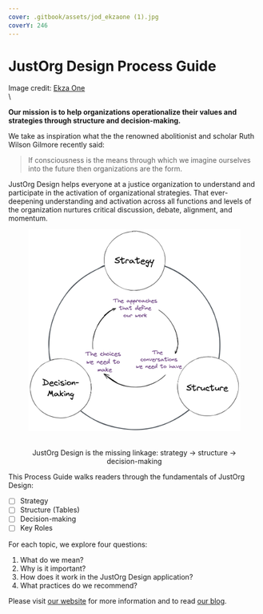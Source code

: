 ```yaml
---
cover: .gitbook/assets/jod_ekzaone (1).jpg
coverY: 246
---
```


# JustOrg Design Process Guide

Image credit: [Ekza One](https://www.instagram.com/ekzaone/?hl=en)\
\


**Our mission is to help organizations operationalize their values and strategies through structure and decision-making.**

We take as inspiration what the the renowned abolitionist and scholar Ruth Wilson Gilmore recently said:

> If consciousness is the means through which we imagine ourselves into the future then organizations are the form.

JustOrg Design helps everyone at a justice organization to understand and participate in the activation of organizational strategies. That ever-deepening understanding and activation across all functions and levels of the organization nurtures critical discussion, debate, alignment, and momentum.

<div align="center">

<figure><img src=".gitbook/assets/JoD Diagram (1).png" alt=""><figcaption><p><br>JustOrg Design is the missing linkage: strategy → structure → decision-making</p></figcaption></figure>

</div>



This Process Guide walks readers through the fundamentals of JustOrg Design:

* [ ] Strategy
* [ ] Structure (Tables)
* [ ] Decision-making
* [ ] Key Roles

For each topic, we explore four questions:

1. What do we mean?
2. Why is it important?
3. How does it work in the JustOrg Design application?
4. What practices do we recommend?

Please visit [our website](https://www.justorgdesign.com) for more information and to read [our blog](https://www.justorgdesign.com/blog).
